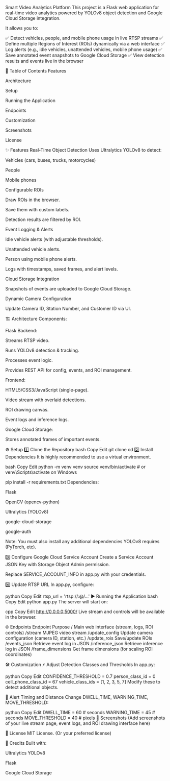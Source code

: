 Smart Video Analytics Platform
This project is a Flask web application for real-time video analytics powered by YOLOv8 object detection and Google Cloud Storage integration.

It allows you to:

✅ Detect vehicles, people, and mobile phone usage in live RTSP streams
✅ Define multiple Regions of Interest (ROIs) dynamically via a web interface
✅ Log alerts (e.g., idle vehicles, unattended vehicles, mobile phone usage)
✅ Save annotated event snapshots to Google Cloud Storage
✅ View detection results and events live in the browser

📂 Table of Contents
Features

Architecture

Setup

Running the Application

Endpoints

Customization

Screenshots

License

✨ Features
Real-Time Object Detection
Uses Ultralytics YOLOv8 to detect:

Vehicles (cars, buses, trucks, motorcycles)

People

Mobile phones

Configurable ROIs

Draw ROIs in the browser.

Save them with custom labels.

Detection results are filtered by ROI.

Event Logging & Alerts

Idle vehicle alerts (with adjustable thresholds).

Unattended vehicle alerts.

Person using mobile phone alerts.

Logs with timestamps, saved frames, and alert levels.

Cloud Storage Integration

Snapshots of events are uploaded to Google Cloud Storage.

Dynamic Camera Configuration

Update Camera ID, Station Number, and Customer ID via UI.

🏗️ Architecture
Components:

Flask Backend:

Streams RTSP video.

Runs YOLOv8 detection & tracking.

Processes event logic.

Provides REST API for config, events, and ROI management.

Frontend:

HTML5/CSS3/JavaScript (single-page).

Video stream with overlaid detections.

ROI drawing canvas.

Event logs and inference logs.

Google Cloud Storage:

Stores annotated frames of important events.

⚙️ Setup
1️⃣ Clone the Repository
bash
Copy
Edit
git clone <your-repo-url>
cd <your-project-directory>
2️⃣ Install Dependencies
It is highly recommended to use a virtual environment.

bash
Copy
Edit
python -m venv venv
source venv/bin/activate  # or venv\Scripts\activate on Windows

pip install -r requirements.txt
Dependencies:

Flask

OpenCV (opencv-python)

Ultralytics (YOLOv8)

google-cloud-storage

google-auth

Note: You must also install any additional dependencies YOLOv8 requires (PyTorch, etc).

3️⃣ Configure Google Cloud Service Account
Create a Service Account JSON Key with Storage Object Admin permission.

Replace SERVICE_ACCOUNT_INFO in app.py with your credentials.

4️⃣ Update RTSP URL
In app.py, configure:

python
Copy
Edit
rtsp_url = 'rtsp://<username>:<password>@<camera-address>/...'
▶️ Running the Application
bash
Copy
Edit
python app.py
The server will start on:

cpp
Copy
Edit
http://0.0.0.0:5000/
Live stream and controls will be available in the browser.

🌐 Endpoints
Endpoint	Purpose
/	Main web interface (stream, logs, ROI controls)
/stream	MJPEG video stream
/update_config	Update camera configuration (camera ID, station, etc.)
/update_rois	Save/update ROIs
/events_json	Retrieve event log in JSON
/inference_json	Retrieve inference log in JSON
/frame_dimensions	Get frame dimensions (for scaling ROI coordinates)

🛠️ Customization
⚡ Adjust Detection Classes and Thresholds
In app.py:

python
Copy
Edit
CONFIDENCE_THRESHOLD = 0.7
person_class_id = 0
cell_phone_class_id = 67
vehicle_class_ids = [1, 2, 3, 5, 7]
Modify these to detect additional objects.

🛑 Alert Timing and Distance
Change DWELL_TIME, WARNING_TIME, MOVE_THRESHOLD:

python
Copy
Edit
DWELL_TIME = 60  # seconds
WARNING_TIME = 45  # seconds
MOVE_THRESHOLD = 40  # pixels
📸 Screenshots
(Add screenshots of your live stream page, event logs, and ROI drawing interface here)

📄 License
MIT License.
(Or your preferred license)

🧠 Credits
Built with:

Ultralytics YOLOv8

Flask

Google Cloud Storage
